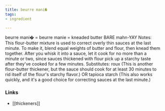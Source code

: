 ```yaml
---
title: beurre mani�
tags:
- ingredient

---
```

beurre mani� = beurre manie = kneaded butter BARE mahn-YAY Notes: This flour-butter mixture is used to correct overly thin sauces at the last minute. To make it, blend equal weights of butter and flour, then knead them together. After you whisk it into a sauce, let it cook for no more than a minute or two, since sauces thickened with flour pick up a starchy taste after they've cooked for a few minutes. Substitutes: roux (This is another flour-butter thickener, but the sauce should cook for at least 30 minutes to rid itself of the flour's starchy flavor.) OR tapioca starch (This also works quickly, and it's a good choice for correcting sauces at the last minute.)

### Links

* [[thickeners]]

